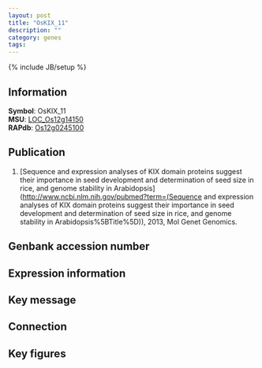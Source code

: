 ```yaml
---
layout: post
title: "OsKIX_11"
description: ""
category: genes
tags: 
---
```

{% include JB/setup %}

## Information
__Symbol__: OsKIX_11  
__MSU__: [LOC_Os12g14150](http://rice.plantbiology.msu.edu/cgi-bin/ORF_infopage.cgi?orf=LOC_Os12g14150)  
__RAPdb__: [Os12g0245100](http://rapdb.dna.affrc.go.jp/viewer/gbrowse_details/irgsp1?name=Os12g0245100)  

## Publication
1. [Sequence and expression analyses of KIX domain proteins suggest their importance in seed development and determination of seed size in rice, and genome stability in Arabidopsis](http://www.ncbi.nlm.nih.gov/pubmed?term=(Sequence and expression analyses of KIX domain proteins suggest their importance in seed development and determination of seed size in rice, and genome stability in Arabidopsis%5BTitle%5D)), 2013, Mol Genet Genomics.

## Genbank accession number

## Expression information

## Key message

## Connection

## Key figures


